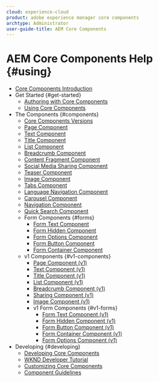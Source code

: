```yaml
---
cloud: experience-cloud
product: adobe experience manager core components
archtype: Administrator
user-guide-title: AEM Core Components
---
```


# AEM Core Components Help {#using}

+ [Core Components Introduction](introduction.md)
+ Get Started {#get-started}
  + [Authoring with Core Components](authoring.md)
  + [Using Core Components](using.md)
+ The Components {#components}
  + [Core Components Versions](versions.md)
  + [Page Component](page.md)
  + [Text Component](text.md)
  + [Title Component](title.md)
  + [List Component](list.md)
  + [Breadcrumb Component](breadcrumb.md)
  + [Content Fragment Component](content-fragment-component.md)
  + [Social Media Sharing Component](sharing.md)
  + [Teaser Component](teaser.md)
  + [Image Component](image.md)
  + [Tabs Component](tabs.md)
  + [Language Navigation Component](language-navigation.md)
  + [Carousel Component](carousel.md)
  + [Navigation Component](navigation.md)
  + [Quick Search Component](quick-search.md)
  + Form Components {#forms}  
    + [Form Text Component](form-text.md)
    + [Form Hidden Component](form-hidden.md)
    + [Form Options Component](form-options.md)
    + [Form Button Component](form-button.md)
    + [Form Container Component](form-container.md)
  + v1 Components {#v1-components}
    + [Page Component (v1)](page-v1.md)
    + [Text Component (v1)](text-v1.md)
    + [Title Component (v1)](title-v1.md)
    + [List Component (v1)](list-v1.md)
    + [Breadcrumb Component (v1)](breadcrumb-v1.md)
    + [Sharing Component (v1)](sharing-v1.md)
    + [Image Component (v1)](image-v1.md)
    + v1 Form Components {#v1-forms}
      + [Form Text Component (v1)](form-text-v1.md)
      + [Form Hidden Component (v1)](form-hidden-v1.md)
      + [Form Button Component (v1)](form-button-v1.md)
      + [Form Container Component (v1)](form-container-v1.md)
      + [Form Options Component (v1)](form-options-v1.md)
+ Developing {#developing}
  + [Developing Core Components](developing.md)
  + [WKND Developer Tutorial](wknd-tutorial.md)
  + [Customizing Core Components](customizing.md)
  + [Component Guidelines](guidelines.md)
